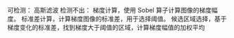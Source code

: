 可检测：
高斯滤波
检测不出：
梯度计算，使用 Sobel 算子计算图像的梯度幅度。
标准差计算，计算梯度图像的标准差，用于选择阈值。
候选区域选择，基于梯度变化的标准差，找到梯度大于阈值的区域，计算梯度幅值的加权平均
